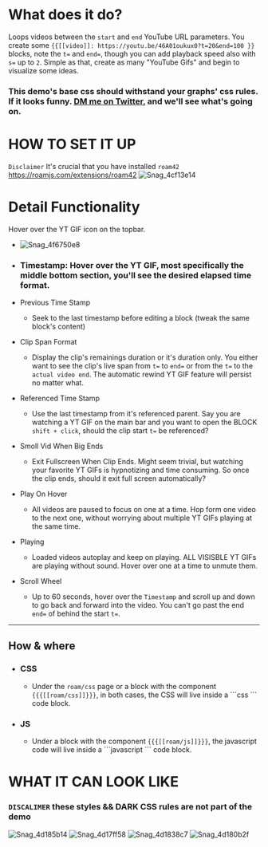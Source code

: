 # What does it do?
Loops videos between the `start` and `end` YouTube URL parameters.
You create some `{{[[video]]: https://youtu.be/46A01oukux0?t=20&end=100 }}` blocks, note the `t=` and `end=`, though you can add playback speed also with `s=` up to `2`.
Simple as that, create as many "YouTube Gifs" and begin to visualize some ideas.

### This demo's base css should withstand your graphs' css rules. If it looks funny. [DM me on Twitter](https://twitter.com/kauDerk_), and we'll see what's going on.

# HOW TO SET IT UP
`Disclaimer` It's crucial that you have installed `roam42` https://roamjs.com/extensions/roam42
![Snag_4cf13e14](https://user-images.githubusercontent.com/65237382/135795342-c27f21b9-fbbe-4567-b6b0-b345a031f522.png)

# Detail Functionality
Hover over the YT GIF icon on the topbar.
  - ![Snag_4f6750e8](https://user-images.githubusercontent.com/65237382/135885824-e00adae9-3887-48ce-b5fc-5e02aef7e466.png)

- ### Timestamp: Hover over the YT GIF, most specifically the middle bottom section, you'll see the desired elapsed time format.
- Previous Time Stamp
  - Seek to the last timestamp before editing a block (tweak the same block's content)
- Clip Span Format
  - Display the clip's remainings duration or it's duration only. You either want to see the clip's live span from `t=` to `end=` or from the `t=` to the `actual video end`. The automatic rewind YT GIF feature will persist no matter what.
- Referenced Time Stamp
  - Use the last timestamp from it's referenced parent. Say you are watching a YT GIF on the main bar and you want to open the BLOCK `shift + click`, should the clip start `t=` be referenced?
- Smoll Vid When Big Ends
  - Exit Fullscreen When Clip Ends. Might seem trivial, but watching your favorite YT GIFs is hypnotizing and time consuming. So once the clip ends, should it exit full screen automatically?
- Play On Hover
  - All videos are paused to focus on one at a time. Hop form one video to the next one, without worrying about multiple YT GIFs playing at the same time.
- Playing
  - Loaded videos autoplay and keep on playing. ALL VISISBLE YT GIFs are playing without sound. Hover over one at a time to unmute them.
- Scroll Wheel
  - Up to 60 seconds, hover over the `Timestamp` and scroll up and down to go back and forward into the video. You can't go past the end `end=` of behind the start `t=`.

---

## How & where
  - ### CSS
    - Under the `roam/css` page or a block with the component `{{{[[roam/css]]}}}`, in both cases, the CSS will live inside a \`\`\`css \`\`\` code block.

  - ### JS
    - Under a block with the component `{{{[[roam/js]]}}}`, the javascript code will live inside a \`\`\`javascript \`\`\` code block.

# WHAT IT CAN LOOK LIKE
### `DISCALIMER` these styles && DARK CSS rules are not part of the demo

![Snag_4d185b14](https://user-images.githubusercontent.com/65237382/135798255-c4a7f083-bd55-4043-9609-e08cdf8b8a43.png)
![Snag_4d17ff58](https://user-images.githubusercontent.com/65237382/135798221-d9831d2e-7592-498a-a39a-6aeece868ec9.png)
![Snag_4d1838c7](https://user-images.githubusercontent.com/65237382/135798239-d1ee9251-bc36-4c29-8cf8-a2f261e77dd1.png)
![Snag_4d180b2f](https://user-images.githubusercontent.com/65237382/135798225-091e8f9c-0b08-42d5-999e-da2309e002d9.png)
